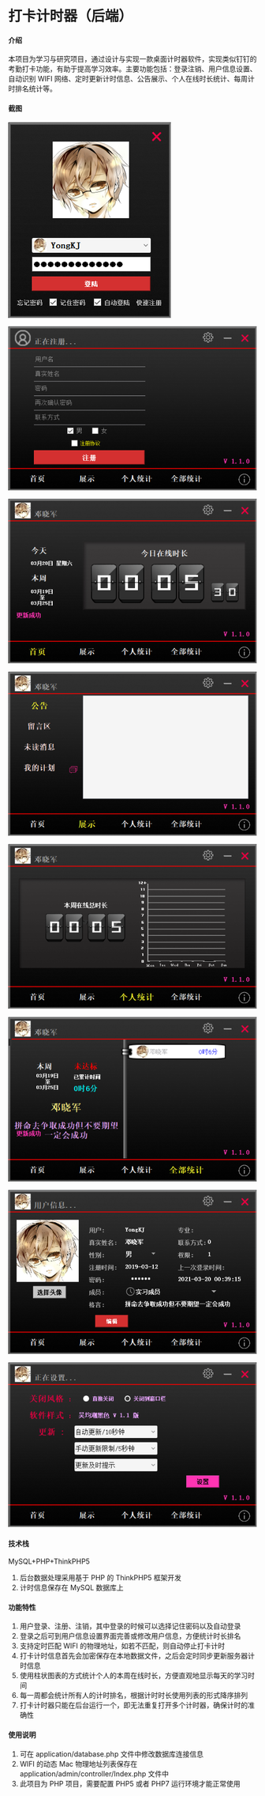 # 打卡计时器（后端）

#### 介绍
本项目为学习与研究项目，通过设计与实现一款桌面计时器软件，实现类似钉钉的考勤打卡功能，有助于提高学习效率。主要功能包括：登录注销、用户信息设置、自动识别 WIFI 网络、定时更新计时信息、公告展示、个人在线时长统计、每周计时排名统计等。

#### 截图

![20210320003908.png](public/static/img/screenshot/20210320003908.png)

![20210320003842.png](public/static/img/screenshot/20210320003842.png)

![20210320003927.png](public/static/img/screenshot/20210320003927.png)

![20210320003939.png](public/static/img/screenshot/20210320003939.png)

![20210320004034.png](public/static/img/screenshot/20210320004034.png)

![20210320004046.png](public/static/img/screenshot/20210320004046.png)

![20210320004102.png](public/static/img/screenshot/20210320004102.png)

![20210320004129.png](public/static/img/screenshot/20210320004129.png)

#### 技术栈
MySQL+PHP+ThinkPHP5

1. 后台数据处理采用基于 PHP 的 ThinkPHP5 框架开发
2. 计时信息保存在 MySQL 数据库上

#### 功能特性

1. 用户登录、注册、注销，其中登录的时候可以选择记住密码以及自动登录
2. 登录之后可到用户信息设置界面完善或修改用户信息，方便统计时长排名
3. 支持定时匹配 WIFI 的物理地址，如若不匹配，则自动停止打卡计时
4. 打卡计时信息首先会加密保存在本地数据文件，之后会定时同步更新服务器计时信息
5. 使用柱状图表的方式统计个人的本周在线时长，方便直观地显示每天的学习时间
6. 每一周都会统计所有人的计时排名，根据计时时长使用列表的形式降序排列
7. 打卡计时器只能在后台运行一个，即无法重复打开多个计时器，确保计时的准确性

#### 使用说明

1. 可在 application/database.php 文件中修改数据库连接信息
2. WIFI 的动态 Mac 物理地址列表保存在 application/admin/controller/Index.php 文件中
3. 此项目为 PHP 项目，需要配置 PHP5 或者 PHP7 运行环境才能正常使用
